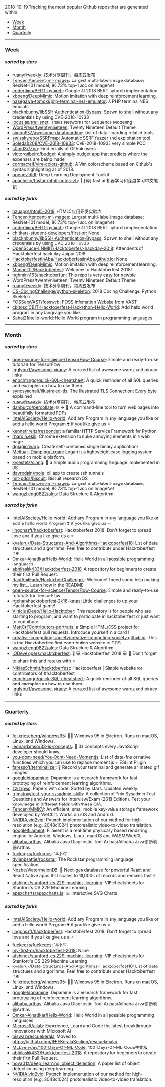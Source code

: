 2018-10-19
Tracking the most popular Github repos that are generated within: 
* [Week](https://github.com/polebug/github_trending_spider/blob/master/2018-10-19.md#week)
* [Month](https://github.com/polebug/github_trending_spider/blob/master/2018-10-19.md#month)
* [Quarterly](https://github.com/polebug/github_trending_spider/blob/master/2018-10-19.md#quarterly)
--- 
### Week 
##### sorted by stars 
* [ruanyf/weekly](https://github.com/ruanyf/weekly): 技术分享周刊，每周五发布
* [Tencent/tencent-ml-images](https://github.com/Tencent/tencent-ml-images): Largest multi-label image database; ResNet-101 model; 80.73% top-1 acc on ImageNet
* [codertimo/BERT-pytorch](https://github.com/codertimo/BERT-pytorch): Google AI 2018 BERT pytorch implementation
* [xbpeng/DeepMimic](https://github.com/xbpeng/DeepMimic): Motion imitation with deep reinforcement learning.
* [hasegawa-tomoki/php-terminal-nes-emulator](https://github.com/hasegawa-tomoki/php-terminal-nes-emulator): A PHP terminal NES emulator
* [blacknbunny/libSSH-Authentication-Bypass](https://github.com/blacknbunny/libSSH-Authentication-Bypass): Spawn to shell without any credentials by using CVE-2018-10933
* [locuslab/trellisnet](https://github.com/locuslab/trellisnet): Trellis Networks for Sequence Modeling
* [WordPress/twentynineteen](https://github.com/WordPress/twentynineteen): Twenty Nineteen Default Theme
* [simon987/awesome-datahoarding](https://github.com/simon987/awesome-datahoarding): List of data-hoarding related tools
* [swisskyrepo/SSRFmap](https://github.com/swisskyrepo/SSRFmap): Automatic SSRF fuzzer and exploitation tool
* [SoledaD208/CVE-2018-10933](https://github.com/SoledaD208/CVE-2018-10933): CVE-2018-10933 very simple POC
* [s0md3v/Zen](https://github.com/s0md3v/Zen): Find emails of Github users
* [victorqribeiro/budget](https://github.com/victorqribeiro/budget): A simply budget app that predicts where the expenses are being made
* [cormacrelf/vim-colors-github](https://github.com/cormacrelf/vim-colors-github): A Vim colorscheme based on Github's syntax highlighting as of 2018.
* [opencv/dldt](https://github.com/opencv/dldt): Deep Learning Deployment Toolkit
* [apachecn/fastai-ml-dl-notes-zh](https://github.com/apachecn/fastai-ml-dl-notes-zh): :book:  [译] fast.ai 机器学习和深度学习中文笔记
##### sorted by forks 
* [hzuapps/html5-2018](https://github.com/hzuapps/html5-2018): HTML5应用开发实验库
* [Tencent/tencent-ml-images](https://github.com/Tencent/tencent-ml-images): Largest multi-label image database; ResNet-101 model; 80.73% top-1 acc on ImageNet
* [codertimo/BERT-pytorch](https://github.com/codertimo/BERT-pytorch): Google AI 2018 BERT pytorch implementation
* [chitkara-student-developers/first-pr](https://github.com/chitkara-student-developers/first-pr): None
* [blacknbunny/libSSH-Authentication-Bypass](https://github.com/blacknbunny/libSSH-Authentication-Bypass): Spawn to shell without any credentials by using CVE-2018-10933
* [OpenSouce-LNMIIT/Hacktoberfest-hackday-2018](https://github.com/OpenSouce-LNMIIT/Hacktoberfest-hackday-2018): Attendents of Hacktoberfest hack day Jaipur 2018
* [HacktoberfestinAba/HacktoberfestinAba.github.io](https://github.com/HacktoberfestinAba/HacktoberfestinAba.github.io): None
* [xbpeng/DeepMimic](https://github.com/xbpeng/DeepMimic): Motion imitation with deep reinforcement learning.
* [ManuelGil/Hacktoberfest](https://github.com/ManuelGil/Hacktoberfest): Welcome to Hacktoberfest 2018!
* [nghminh163/hacktoberfun](https://github.com/nghminh163/hacktoberfun): This repo is very easy for newbie
* [WordPress/twentynineteen](https://github.com/WordPress/twentynineteen): Twenty Nineteen Default Theme
* [ruanyf/weekly](https://github.com/ruanyf/weekly): 技术分享周刊，每周五发布
* [CS-CodingChallenge/python-skeleton](https://github.com/CS-CodingChallenge/python-skeleton): 2018 Coding Challenge: Python Skeleton
* [FOSSersVAST/fossweb](https://github.com/FOSSersVAST/fossweb): FOSS Infomation Website from VAST
* [cbitosc/CBIT-Hacktoberfest-Hackathon-Hello-World](https://github.com/cbitosc/CBIT-Hacktoberfest-Hackathon-Hello-World): Add hello world program in any language you like.
* [Sahaj21/hello-world](https://github.com/Sahaj21/hello-world): Hello World program in programming languages
--- 
### Month 
##### sorted by stars 
* [open-source-for-science/TensorFlow-Course](https://github.com/open-source-for-science/TensorFlow-Course): Simple and ready-to-use tutorials for TensorFlow 
* [Igglybuff/awesome-piracy](https://github.com/Igglybuff/awesome-piracy): A curated list of awesome warez and piracy links
* [enochtangg/quick-SQL-cheatsheet](https://github.com/enochtangg/quick-SQL-cheatsheet): A quick reminder of all SQL queries and examples on how to use them. 
* [syncsynchalt/illustrated-tls](https://github.com/syncsynchalt/illustrated-tls): The Illustrated TLS Connection: Every byte explained
* [ruanyf/weekly](https://github.com/ruanyf/weekly): 技术分享周刊，每周五发布
* [danburzo/percollate](https://github.com/danburzo/percollate): 🌐 → 📖 A command-line tool to turn web pages into beautifully formatted PDFs
* [IntelAISociety/Hello-world](https://github.com/IntelAISociety/Hello-world): Add any  Program in any language you like or add a hello world Program ❣️ if you like give us :star:
* [kennethreitz/responder](https://github.com/kennethreitz/responder): a familiar HTTP Service Framework for Python
* [rhardih/ekill](https://github.com/rhardih/ekill): Chrome extension to nuke annoying elements in a web page
* [dgiagio/warp](https://github.com/dgiagio/warp): Create self-contained single binary applications
* [Meituan-Dianping/Logan](https://github.com/Meituan-Dianping/Logan): Logan is a lightweight case logging system based on mobile platform.
* [kylestetz/slang](https://github.com/kylestetz/slang): 🎤 a simple audio programming language implemented in JS
* [davrodpin/mole](https://github.com/davrodpin/mole): cli app to create ssh tunnels
* [mit-pdos/biscuit](https://github.com/mit-pdos/biscuit): Biscuit research OS
* [Tencent/tencent-ml-images](https://github.com/Tencent/tencent-ml-images): Largest multi-label image database; ResNet-101 model; 80.73% top-1 acc on ImageNet
* [wangzheng0822/algo](https://github.com/wangzheng0822/algo): Data Structure & Algorithm
##### sorted by forks 
* [IntelAISociety/Hello-world](https://github.com/IntelAISociety/Hello-world): Add any  Program in any language you like or add a hello world Program ❣️ if you like give us :star:
* [lingonsaft/hacktoberfest](https://github.com/lingonsaft/hacktoberfest): Hacktoberfest 2018. Don't forget to spread love and if you like give us a ⭐️
* [kvaluruk/Data-Structures-And-Algorithms-Hacktoberfest18](https://github.com/kvaluruk/Data-Structures-And-Algorithms-Hacktoberfest18): List of data structures and algorithms. Feel free to contribute under Hacktoberfest '18!
* [Omkar-Ajnadkar/Hello-World](https://github.com/Omkar-Ajnadkar/Hello-World): Hello World in all possible programmnig languages
* [abhilashk433/Hacktoberfest-2018](https://github.com/abhilashk433/Hacktoberfest-2018): A repository for beginners to create their first Pull Request. 
* [RaidAndFade/HacktoberChallenges](https://github.com/RaidAndFade/HacktoberChallenges): Welcome! I need some help making my list... Learn how in the README
* [open-source-for-science/TensorFlow-Course](https://github.com/open-source-for-science/TensorFlow-Course): Simple and ready-to-use tutorials for TensorFlow 
* [rgehan/hacktoberfest-2k18-katas](https://github.com/rgehan/hacktoberfest-2k18-katas): Little challenges to up your Hacktoberfest game!
* [ViniciusDeep/Hello-Hacktober](https://github.com/ViniciusDeep/Hello-Hacktober):  This repository is for people who are starting to program, and want to participate in hacktoberfest  or just want to contribute
* [MattCrl/Contributors-portraits](https://github.com/MattCrl/Contributors-portraits): a Simple HTML/CSS project for Hacktoberfest pull requests. Introduce yourself in a card !
* [creative-computing-society/creative-computing-society.github.io](https://github.com/creative-computing-society/creative-computing-society.github.io): This is the Hacktoberfest first contribution website of CCS
* [wangzheng0822/algo](https://github.com/wangzheng0822/algo): Data Structure & Algorithm
* [IODevelopers/hacktoberfest](https://github.com/IODevelopers/hacktoberfest): :tada: :computer: Hacktoberfest 2018 :computer: :tada: Don't forget to share this and rate us with :star:
* [NiklasSchmitt/hacktoberfest](https://github.com/NiklasSchmitt/hacktoberfest): Hacktoberfest | Simple website for contributors of #hacktoberfest
* [enochtangg/quick-SQL-cheatsheet](https://github.com/enochtangg/quick-SQL-cheatsheet): A quick reminder of all SQL queries and examples on how to use them. 
* [Igglybuff/awesome-piracy](https://github.com/Igglybuff/awesome-piracy): A curated list of awesome warez and piracy links
--- 
### Quarterly 
##### sorted by stars 
* [felixrieseberg/windows95](https://github.com/felixrieseberg/windows95): 💩🚀 Windows 95 in Electron. Runs on macOS, Linux, and Windows.
* [leonardomso/33-js-concepts](https://github.com/leonardomso/33-js-concepts): 📜 33 concepts every JavaScript developer should know.
* [you-dont-need/You-Dont-Need-Momentjs](https://github.com/you-dont-need/You-Dont-Need-Momentjs): List of date-fns or native functions which you can use to replace moment.js + ESLint Plugin 
* [faressoft/terminalizer](https://github.com/faressoft/terminalizer): 🦄 Record your terminal and generate animated gif images
* [google/dopamine](https://github.com/google/dopamine): Dopamine is a research framework for fast prototyping of reinforcement learning algorithms. 
* [zziz/pwc](https://github.com/zziz/pwc): Papers with code. Sorted by stars. Updated weekly. 
* [trimstray/test-your-sysadmin-skills](https://github.com/trimstray/test-your-sysadmin-skills): A collection of *nix Sysadmin Test Questions and Answers for Interview/Exam (2018 Edition). Test your knowledge in different fields with these Q/A.
* [Tencent/MMKV](https://github.com/Tencent/MMKV): An efficient, small mobile key-value storage framework developed by WeChat. Works on iOS and Android.
* [NVIDIA/vid2vid](https://github.com/NVIDIA/vid2vid): Pytorch implementation of our method for high-resolution (e.g. 2048x1024) photorealistic video-to-video translation.
* [google/filament](https://github.com/google/filament): Filament is a real-time physically based rendering engine for Android, Windows, Linux, macOS and WASM/WebGL
* [alibaba/arthas](https://github.com/alibaba/arthas): Alibaba Java Diagnostic Tool Arthas/Alibaba Java诊断利器Arthas
* [fuckcqcs/fuckcqcs](https://github.com/fuckcqcs/fuckcqcs): 14小时
* [dylanbeattie/rockstar](https://github.com/dylanbeattie/rockstar): The Rockstar programming language specification
* [Nozbe/WatermelonDB](https://github.com/Nozbe/WatermelonDB): 🍉 Next-gen database for powerful React and React Native apps that scales to 10,000s of records and remains fast ⚡️
* [afshinea/stanford-cs-229-machine-learning](https://github.com/afshinea/stanford-cs-229-machine-learning): VIP cheatsheets for Stanford's CS 229 Machine Learning
* [apexcharts/apexcharts.js](https://github.com/apexcharts/apexcharts.js): 📊 Interactive SVG Charts
##### sorted by forks 
* [IntelAISociety/Hello-world](https://github.com/IntelAISociety/Hello-world): Add any  Program in any language you like or add a hello world Program ❣️ if you like give us :star:
* [lingonsaft/hacktoberfest](https://github.com/lingonsaft/hacktoberfest): Hacktoberfest 2018. Don't forget to spread love and if you like give us a ⭐️
* [fuckcqcs/fuckcqcs](https://github.com/fuckcqcs/fuckcqcs): 14小时
* [my-first-pr/hacktoberfest-2018](https://github.com/my-first-pr/hacktoberfest-2018): None
* [afshinea/stanford-cs-229-machine-learning](https://github.com/afshinea/stanford-cs-229-machine-learning): VIP cheatsheets for Stanford's CS 229 Machine Learning
* [kvaluruk/Data-Structures-And-Algorithms-Hacktoberfest18](https://github.com/kvaluruk/Data-Structures-And-Algorithms-Hacktoberfest18): List of data structures and algorithms. Feel free to contribute under Hacktoberfest '18!
* [felixrieseberg/windows95](https://github.com/felixrieseberg/windows95): 💩🚀 Windows 95 in Electron. Runs on macOS, Linux, and Windows.
* [google/dopamine](https://github.com/google/dopamine): Dopamine is a research framework for fast prototyping of reinforcement learning algorithms. 
* [alibaba/arthas](https://github.com/alibaba/arthas): Alibaba Java Diagnostic Tool Arthas/Alibaba Java诊断利器Arthas
* [Omkar-Ajnadkar/Hello-World](https://github.com/Omkar-Ajnadkar/Hello-World): Hello World in all possible programmnig languages
* [Microsoft/ailab](https://github.com/Microsoft/ailab): Experience, Learn and Code the latest breakthrough innovations with Microsoft AI
* [biswaz/rescuekerala](https://github.com/biswaz/rescuekerala): Moved to https://github.com/IEEEKeralaSection/rescuekerala/
* [MLEveryday/100-Days-Of-ML-Code](https://github.com/MLEveryday/100-Days-Of-ML-Code): 100-Days-Of-ML-Code中文版
* [abhilashk433/Hacktoberfest-2018](https://github.com/abhilashk433/Hacktoberfest-2018): A repository for beginners to create their first Pull Request. 
* [hoya012/deep_learning_object_detection](https://github.com/hoya012/deep_learning_object_detection): A paper list of object detection using deep learning.
* [NVIDIA/vid2vid](https://github.com/NVIDIA/vid2vid): Pytorch implementation of our method for high-resolution (e.g. 2048x1024) photorealistic video-to-video translation.
